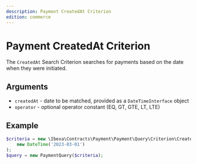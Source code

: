```yaml
---
description: Payment CreatedAt Criterion
edition: commerce
---
```


# Payment CreatedAt Criterion

The `CreatedAt` Search Criterion searches for payments based on the date when they were initiated.

## Arguments

- `createdAt` - date to be matched, provided as a `DateTimeInterface` object
- `operator` - optional operator constant (EQ, GT, GTE, LT, LTE)

## Example

``` php
$criteria = new \Ibexa\Contracts\Payment\Payment\Query\Criterion\CreatedAt(
    new DateTime('2023-03-01')
);
$query = new PaymentQuery($criteria);
```
